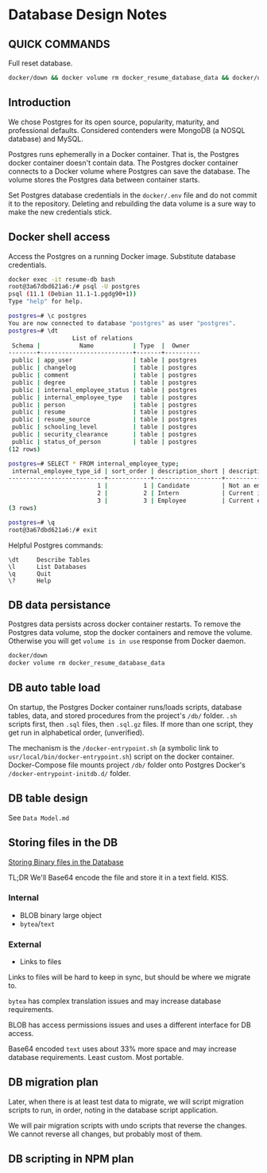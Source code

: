 # Database Design Notes

## QUICK COMMANDS

Full reset database.

```bash
docker/down && docker volume rm docker_resume_database_data && docker/up -s
```

## Introduction

We chose Postgres for its open source, popularity, maturity, and professional defaults.  Considered contenders were MongoDB (a NOSQL database) and MySQL.

Postgres runs ephemerally in a Docker container.
That is, the Postgres docker container doesn't contain data.
The Postgres docker container connects to a Docker volume where Postgres can save the database.
The volume stores the Postgres data between container starts.

Set Postgres database credentials in the `docker/.env` file and do not commit it to the repository.
Deleting and rebuilding the data volume is a sure way to make the new credentials stick.

## Docker shell access

Access the Postgres on a running Docker image.  Substitute database credentials.

```bash
docker exec -it resume-db bash
root@3a67dbd621a6:/# psql -U postgres
psql (11.1 (Debian 11.1-1.pgdg90+1))
Type "help" for help.

postgres=# \c postgres
You are now connected to database "postgres" as user "postgres".
postgres=# \dt
                  List of relations
 Schema |           Name           | Type  |  Owner
--------+--------------------------+-------+----------
 public | app_user                 | table | postgres
 public | changelog                | table | postgres
 public | comment                  | table | postgres
 public | degree                   | table | postgres
 public | internal_employee_status | table | postgres
 public | internal_employee_type   | table | postgres
 public | person                   | table | postgres
 public | resume                   | table | postgres
 public | resume_source            | table | postgres
 public | schooling_level          | table | postgres
 public | security_clearance       | table | postgres
 public | status_of_person         | table | postgres
(12 rows)

postgres=# SELECT * FROM internal_employee_type;
 internal_employee_type_id | sort_order | description_short | description_long
---------------------------+------------+-------------------+------------------
                         1 |          1 | Candidate         | Not an employee
                         2 |          2 | Intern            | Current intern
                         3 |          3 | Employee          | Current employee
(3 rows)

postgres=# \q
root@3a67dbd621a6:/# exit
```

Helpful Postgres commands:

```text
\dt     Describe Tables
\l      List Databases
\q      Quit
\?      Help
```

## DB data persistance

Postgres data persists across docker container restarts.
To remove the Postgres data volume, stop the docker containers and remove the volume.
Otherwise you will get `volume is in use` response from Docker daemon.

```bash
docker/down
docker volume rm docker_resume_database_data
```

## DB auto table load

On startup, the Postgres Docker container runs/loads scripts, database tables, data, and stored procedures from the project's `/db/` folder.  `.sh` scripts first, then `.sql` files, then `.sql.gz` files.  If more than one script, they get run in alphabetical order, (unverified).

The mechanism is the `/docker-entrypoint.sh` (a symbolic link to `usr/local/bin/docker-entrypoint.sh`) script on the docker container.  Docker-Compose file mounts project `/db/` folder onto Postgres Docker's `/docker-entrypoint-initdb.d/` folder.

## DB table design

See `Data Model.md`

## Storing files in the DB

[Storing Binary files in the Database](https://wiki.postgresql.org/wiki/BinaryFilesInDB)

TL;DR  We'll Base64 encode the file and store it in a text field.  KISS.

### Internal

- BLOB binary large object
- `bytea`/`text`

### External

- Links to files

Links to files will be hard to keep in sync, but should be where we migrate to.

`bytea` has complex translation issues and may increase database requirements.

BLOB has access permissions issues and uses a different interface for DB access.

Base64 encoded `text` uses about 33% more space and may increase database requirements.
Least custom.  Most portable.

## DB migration plan

Later, when there is at least test data to migrate, we will script migration scripts to run, in order, noting in the database script application.

We will pair migration scripts with undo scripts that reverse the changes.  We cannot reverse all changes, but probably most of them.

## DB scripting in NPM plan
